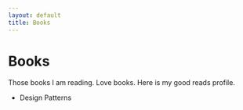 ```yaml
---
layout: default
title: Books
---
```

# Books
Those books I am reading. Love books.
Here is my good reads profile.

- Design Patterns